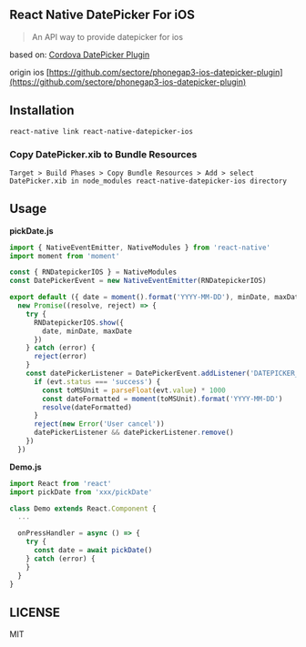 React Native DatePicker For iOS
---
> An API way to provide datepicker for ios

based on: [Cordova DatePicker Plugin](https://github.com/VitaliiBlagodir/cordova-plugin-datepicker)

origin ios [https://github.com/sectore/phonegap3-ios-datepicker-plugin](https://github.com/sectore/phonegap3-ios-datepicker-plugin)


## Installation
```shell
react-native link react-native-datepicker-ios
```

### Copy DatePicker.xib to Bundle Resources
```
Target > Build Phases > Copy Bundle Resources > Add > select DatePicker.xib in node_modules react-native-datepicker-ios directory
```

## Usage

**pickDate.js**
```js
import { NativeEventEmitter, NativeModules } from 'react-native'
import moment from 'moment'

const { RNDatepickerIOS } = NativeModules
const DatePickerEvent = new NativeEventEmitter(RNDatepickerIOS)

export default ({ date = moment().format('YYYY-MM-DD'), minDate, maxDate }) =>
  new Promise((resolve, reject) => {
    try {
      RNDatepickerIOS.show({
        date, minDate, maxDate
      })
    } catch (error) {
      reject(error)
    }
    const datePickerListener = DatePickerEvent.addListener('DATEPICKER_NATIVE_INVOKE', evt => {
      if (evt.status === 'success') {
        const toMSUnit = parseFloat(evt.value) * 1000
        const dateFormatted = moment(toMSUnit).format('YYYY-MM-DD')
        resolve(dateFormatted)
      }
      reject(new Error('User cancel'))
      datePickerListener && datePickerListener.remove()
    })
  })
```

**Demo.js**
```js
import React from 'react'
import pickDate from 'xxx/pickDate'

class Demo extends React.Component {
  ...

  onPressHandler = async () => {
    try {
      const date = await pickDate()
    } catch (error) {
    }
  }
}
```

LICENSE
---

MIT
